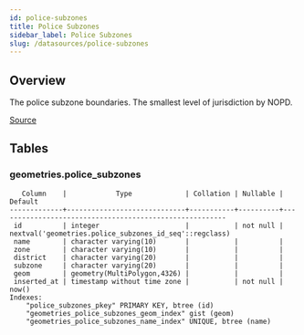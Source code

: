 ```yaml
---
id: police-subzones
title: Police Subzones
sidebar_label: Police Subzones
slug: /datasources/police-subzones
---
```


## Overview

The police subzone boundaries. The smallest level of jurisdiction by NOPD.

[Source](https://portal-nolagis.opendata.arcgis.com/datasets/nopd-police-subzones-reporting-districts)

## Tables

### geometries.police_subzones

```
   Column    |            Type             | Collation | Nullable |                        Default
-------------+-----------------------------+-----------+----------+--------------------------------------------------------
 id          | integer                     |           | not null | nextval('geometries.police_subzones_id_seq'::regclass)
 name        | character varying(10)       |           |          |
 zone        | character varying(10)       |           |          |
 district    | character varying(20)       |           |          |
 subzone     | character varying(20)       |           |          |
 geom        | geometry(MultiPolygon,4326) |           |          |
 inserted_at | timestamp without time zone |           | not null | now()
Indexes:
    "police_subzones_pkey" PRIMARY KEY, btree (id)
    "geometries_police_subzones_geom_index" gist (geom)
    "geometries_police_subzones_name_index" UNIQUE, btree (name)
```


